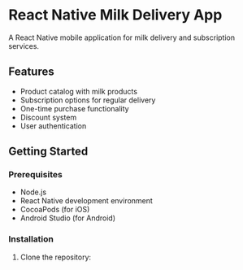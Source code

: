 # React Native Milk Delivery App

A React Native mobile application for milk delivery and subscription services.

## Features

- Product catalog with milk products
- Subscription options for regular delivery
- One-time purchase functionality
- Discount system
- User authentication

## Getting Started

### Prerequisites

- Node.js
- React Native development environment
- CocoaPods (for iOS)
- Android Studio (for Android)

### Installation

1. Clone the repository:
